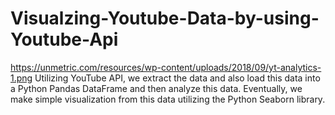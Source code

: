 # Visualzing-Youtube-Data-by-using-Youtube-Api
https://unmetric.com/resources/wp-content/uploads/2018/09/yt-analytics-1.png
 Utilizing YouTube API, we extract the data and  also load this data into a Python Pandas DataFrame and then analyze this data. Eventually, we  make simple visualization from this data  utilizing the Python Seaborn library. 
